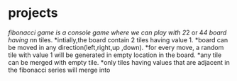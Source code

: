# projects
*fibonacci game is a console game where we can play with 2*2 or 4*4 board having n*n tiles.
*intially,the board contain 2 tiles having value 1.
*board can be moved in any direction(left,right,up ,down).
*for every move, a random tile with value 1 will be generated in empty location in the board.
*any tile can be merged with empty tile.
*only tiles having values that are adjacent in the fibonacci series will merge into
